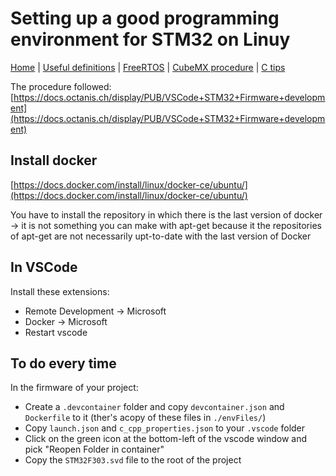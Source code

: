 # Setting up a good programming environment for STM32 on Linuy

[Home](../../README.md) | [Useful definitions](../general/theory.md) | [FreeRTOS](./freertos.md) | [CubeMX procedure](./cubeMX.md) | [C tips](../C/c.md)

The procedure followed: [https://docs.octanis.ch/display/PUB/VSCode+STM32+Firmware+development](https://docs.octanis.ch/display/PUB/VSCode+STM32+Firmware+development)

## Install docker

[https://docs.docker.com/install/linux/docker-ce/ubuntu/](https://docs.docker.com/install/linux/docker-ce/ubuntu/)

You have to install the repository in which there is the last version of docker -> it is not something you can make with apt-get because it the repositories of apt-get are not necessarily upt-to-date with the last version of Docker

## In VSCode

Install these extensions:
- Remote Development -> Microsoft
- Docker -> Microsoft
- Restart vscode

## To do every time

In the firmware of your project:

- Create a `.devcontainer` folder and copy `devcontainer.json` and `Dockerfile` to it (ther's acopy of these files in `./envFiles/`)
- Copy `launch.json` and `c_cpp_properties.json` to your `.vscode` folder
- Click on the green icon at the bottom-left of the vscode window and pick "Reopen Folder in container"
- Copy the `STM32F303.svd` file to the root of the project